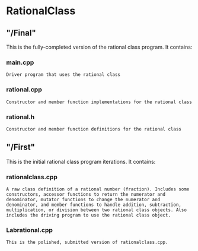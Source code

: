 # RationalClass

## "/Final" 
This is the fully-completed version of the rational class program. It contains:
  ### main.cpp
    Driver program that uses the rational class
  ### rational.cpp
    Constructor and member function implementations for the rational class
  ### rational.h
    Constructor and member function definitions for the rational class
## "/First"
This is the initial rational class program iterations. It contains:
  ### rationalclass.cpp
    A raw class definition of a rational number (fraction). Includes some constructors, accessor functions to return the numerator and denominator, mutator functions to change the numerator and denominator, and member functions to handle addition, subtraction, multiplication, or division between two rational class objects. Also includes the driving program to use the rational class object.

  ### Labrational.cpp
    This is the polished, submitted version of rationalclass.cpp.
